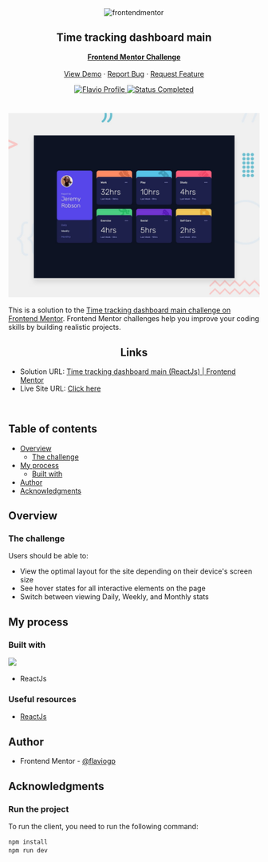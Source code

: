<div id="top"></div>

<div align="center">

  <img src="https://www.frontendmentor.io/static/images/logo-mobile.svg" alt="frontendmentor" width="80">

  <h2 align="center">Time tracking dashboard main</h2>
  <p align="center">
    <a href="https://www.frontendmentor.io/challenges/time-tracking-dashboard-UIQ7167Jw"><strong>Frontend Mentor Challenge</strong></a>
    <br />
    <br />
    <a href="https://article-preview-component-hdez.vercel.app/">View Demo</a>
    ·
    <a href="https://github.com/MelvinAguilar/article-preview-component/issues" target="_blank">Report Bug</a>
    ·
    <a href="https://github.com/MelvinAguilar/article-preview-component/issues" target="_blank">Request Feature</a>
  </p>
</div>

<!-- Bagdes -->
<div align="center">
  <!-- Profile -->
  <a href="https://www.frontendmentor.io/profile/flaviogp">
    <img src="https://img.shields.io/badge/Profile-Flavio%20gomes-07043B?style=for-the-badge&logo=frontendmentor" alt="Flavio Profile">
  </a>
  <!-- Status -->
    <a href="#">
    <img src="https://img.shields.io/badge/Status-Completed-brightgreen?style=for-the-badge" alt="Status Completed">
  </a>

</div>

#

<div align="center">

![](./design/desktop-preview.jpg)

</div>

This is a solution to the [Time tracking dashboard main challenge on Frontend Mentor](https://www.frontendmentor.io/challenges/time-tracking-dashboard-UIQ7167Jw). Frontend Mentor challenges help you improve your coding skills by building realistic projects.

<h2 align="center">Links</h2>

- Solution URL: [Time tracking dashboard main (ReactJs) | Frontend Mentor](https://www.frontendmentor.io/solutions/time-tracking-dashboard-main-using-reactjs-9HpTo0Sbby)
- Live Site URL: [ Click here ](https://celebrated-mousse-ee1d1b.netlify.app/)

<br>

## Table of contents

- [Overview](#overview)
  - [The challenge](#the-challenge)
- [My process](#my-process)
  - [Built with](#built-with)
- [Author](#author)
- [Acknowledgments](#acknowledgments)

## Overview

### The challenge

Users should be able to:

- View the optimal layout for the site depending on their device's screen size
- See hover states for all interactive elements on the page
- Switch between viewing Daily, Weekly, and Monthly stats

## My process

### Built with

<!-- Bagdes -->

![](https://img.shields.io/badge/reactjs-23272F?style=for-the-badge&logo=react&logoColor=149ECA)

- ReactJs

### Useful resources

- [ReactJs](https://react.dev/)

## Author

- Frontend Mentor - [@flaviogp](https://www.frontendmentor.io/profile/flaviogp)

## Acknowledgments

### Run the project

To run the client, you need to run the following command:

```bash
npm install
npm run dev
```